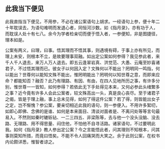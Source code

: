 ##  此我当下便见

此我直指当下便见，不用参，不必在诸公案语句上胡求。一经语句上参，便十年二十年耽误去，为语句难明而发退心者，同恒河沙数。如《指月录》，亦有功于人，而耽误人处十有七八。余今为学者检亲切而便于悟入者，一参便知，非是图捷径，理本如是。

公案有两义，曰理，曰事。悟其理而不悟其事，则遇境有碍，于事上亦有所见，而理上未安，则根本不立，是故要理事双融。如出定公案如何参得？我见参此者，来千人千人退去，来万人万人退去。即五云逢翠岩真、洪觉范、大愚、云庵至妙喜诸君子，不过悟其理而已。彼女子以何因入定？文殊何以不能出？罔明同一鸣指，何以能出？世尊何以能知文殊不能出，惟罔明能出？罔明何以知世尊之意，而即来应命？都能知否？融否？此乃有理路、有因、有由，在四人见地所历之事，有许多分别，惟世尊一一皆知，如何参得？若依此无下手处得见本来，又何必参此头绪繁多之事？近今竟有许多人会此公案者，较文殊高出一头，真是良心丧尽。至于诸君子之偈，皆是于理上融，事上总未见得，如何了得这件公案？若了得，则皆能出女子之定，岂不惭愧？参公案，要亲切相近此我的语句，则一参便入。不用许多絮叨，如即心即佛、念佛的是谁、如何是本来面目、清谈对面者是、不离问处等等言句最易入。不然则如秦时辘轹钻、一二三四五、非梁陈等，去与他一个没头没脑、没去路、无理路、用不得思量、闷住他，不怕他不自寻活路。诸家语句，不过要明此我。如何《指月录》教人参出定公案？今之言能悟此者，问其理则不知根本，问其事则莫知所措，而竟曰悟矣。不能不令人回痛哭而大笑之。余于此则公案，在权书内论颇详悉，惟智者谅之。
